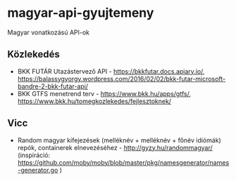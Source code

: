# magyar-api-gyujtemeny
Magyar vonatkozású API-ok

## Közlekedés
- BKK FUTÁR Utazástervező API - https://bkkfutar.docs.apiary.io/, https://balassygyorgy.wordpress.com/2016/02/02/bkk-futar-microsoft-bandre-2-bkk-futar-api/
- BKK GTFS menetrend terv - https://www.bkk.hu/apps/gtfs/, https://www.bkk.hu/tomegkozlekedes/fejlesztoknek/

## Vicc
- Random magyar kifejezések (melléknév + melléknév + főnév idiómák) repók, containerek elnevezéséhez - http://gyzy.hu/randommagyar/ (inspiráció: https://github.com/moby/moby/blob/master/pkg/namesgenerator/names-generator.go )



